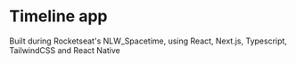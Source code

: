 # Timeline app

Built during Rocketseat's NLW_Spacetime, using React, Next.js, Typescript, TailwindCSS and React Native
